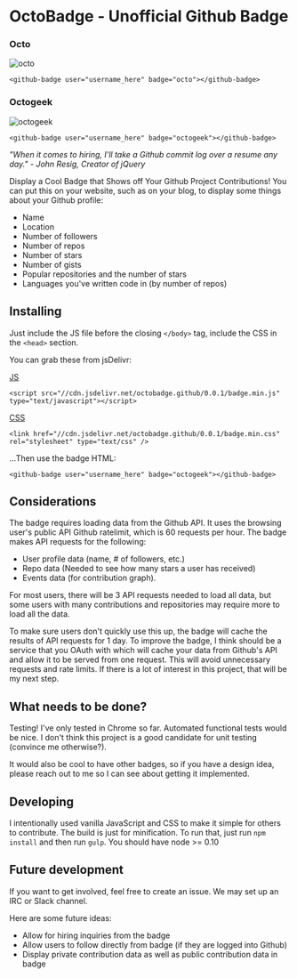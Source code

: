 # OctoBadge - Unofficial Github Badge

### Octo

![octo](https://raw.githubusercontent.com/calvinfroedge/octobadge-github-badge/master/example_octo.png)

```
<github-badge user="username_here" badge="octo"></github-badge>
```

### Octogeek

![octogeek](https://raw.githubusercontent.com/calvinfroedge/octobadge-github-badge/master/example_octogeek.png)

```
<github-badge user="username_here" badge="octogeek"></github-badge>
```

*"When it comes to hiring, I'll take a Github commit log over a resume any day." - John Resig, Creator of jQuery*

Display a Cool Badge that Shows off Your Github Project Contributions! You can put this on your website, such as on your blog, to display some things about your Github profile:

- Name
- Location
- Number of followers
- Number of repos
- Number of stars
- Number of gists
- Popular repositories and the number of stars
- Languages you've written code in (by number of repos)

## Installing

Just include the JS file before the closing `</body>` tag, include the CSS in the `<head>` section.

You can grab these from jsDelivr:

[JS](https://cdn.jsdelivr.net/octobadge.github/0.0.1/badge.min.js)
```
<script src="//cdn.jsdelivr.net/octobadge.github/0.0.1/badge.min.js" type="text/javascript"></script>
```

[CSS](https://cdn.jsdelivr.net/octobadge.github/0.0.1/badge.min.css)
```
<link href="//cdn.jsdelivr.net/octobadge.github/0.0.1/badge.min.css" rel="stylesheet" type="text/css" />
```

...Then use the badge HTML:

```
<github-badge user="username_here" badge="octogeek"></github-badge>
```

## Considerations

The badge requires loading data from the Github API. It uses the browsing user's public API Github ratelimit, which is 60 requests per hour. The badge makes API requests for the following:

- User profile data (name, # of followers, etc.)
- Repo data (Needed to see how many stars a user has received)
- Events data (for contribution graph).

For most users, there will be 3 API requests needed to load all data, but some users with many contributions and repositories may require more to load all the data.

To make sure users don't quickly use this up, the badge will cache the results of API requests for 1 day. To improve the badge, I think should be a service that you OAuth with which will cache your data from Github's API and allow it to be served from one request. This will avoid unnecessary requests and rate limits. If there is a lot of interest in this project, that will be my next step.

## What needs to be done?

Testing! I've only tested in Chrome so far. Automated functional tests would be nice. I don't think this project is a good candidate for unit testing (convince me otherwise?).

It would also be cool to have other badges, so if you have a design idea, please reach out to me so I can see about getting it implemented.

## Developing

I intentionally used vanilla JavaScript and CSS to make it simple for others to contribute. The build is just for minification. To run that, just run `npm install` and then run `gulp`. You should have node >= 0.10

## Future development

If you want to get involved, feel free to create an issue. We may set up an IRC or Slack channel.

Here are some future ideas:

- Allow for hiring inquiries from the badge
- Allow users to follow directly from badge (if they are logged into Github)
- Display private contribution data as well as public contribution data in badge
